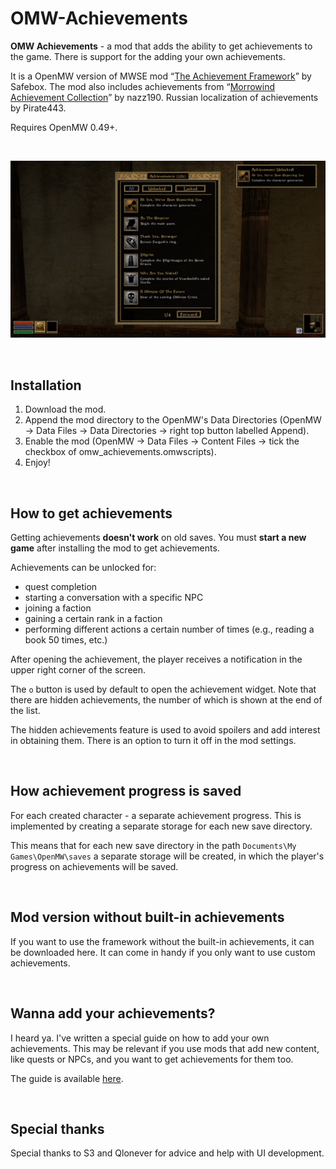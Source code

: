 # OMW-Achievements

**OMW Achievements** - a mod that adds the ability to get achievements to the game. There is support for the adding your own achievements. 

It is a OpenMW version of MWSE mod “[The Achievement Framework](https://www.nexusmods.com/morrowind/mods/51081)” by Safebox. The mod also includes achievements from “[Morrowind Achievement Collection](https://www.nexusmods.com/morrowind/mods/53617)” by nazz190. Russian localization of achievements by Pirate443.

Requires OpenMW 0.49+.

<br>

![Example](docs/img/2.jpg)

<br>

## Installation

1. Download the mod.
2. Append the mod directory to the OpenMW's Data Directories (OpenMW -> Data Files -> Data Directories -> right top button labelled Append).
3. Enable the mod (OpenMW -> Data Files -> Content Files -> tick the checkbox of omw_achievements.omwscripts).
4. Enjoy!

<br>

## How to get achievements

Getting achievements **doesn't work** on old saves. You must **start a new game** after installing the mod to get achievements.

Achievements can be unlocked for: 
- quest completion
- starting a conversation with a specific NPC
- joining a faction
- gaining a certain rank in a faction
- performing different actions a certain number of times (e.g., reading a book 50 times, etc.)

After opening the achievement, the player receives a notification in the upper right corner of the screen.

The `o` button is used by default to open the achievement widget. Note that there are hidden achievements, the number of which is shown at the end of the list.

The hidden achievements feature is used to avoid spoilers and add interest in obtaining them. There is an option to turn it off in the mod settings.

<br>

## How achievement progress is saved

For each created character - a separate achievement progress. This is implemented by creating a separate storage for each new save directory.

This means that for each new save directory in the path `Documents\My Games\OpenMW\saves` a separate storage will be created, in which the player's progress on achievements will be saved.

<br>

## Mod version without built-in achievements

If you want to use the framework without the built-in achievements, it can be downloaded here. It can come in handy if you only want to use custom achievements.

<br>

## Wanna add your achievements?

I heard ya. I've written a special guide on how to add your own achievements. This may be relevant if you use mods that add new content, like quests or NPCs, and you want to get achievements for them too.

The guide is available [here](https://github.com/caz1que/OMW-Achievements/blob/main/docs/your-achievements.md).

<br>

## Special thanks

Special thanks to S3 and Qlonever for advice and help with UI development.
